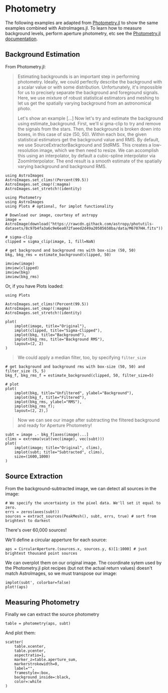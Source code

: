# Photometry

The following examples are adapted from [Photometry.jl](https://github.com/JuliaAstro/Photometry.jl/) to show the same examples
combined with AstroImages.jl.
To learn how to measure background levels, perform aperture photometry, etc see the [Photometry.jl documentation](https://juliaastro.github.io/Photometry.jl/dev/).


## Background Estimation

From Photometry.jl:
> Estimating backgrounds is an important step in performing photometry. Ideally, we could perfectly describe the background with a scalar value or with some distribution. Unfortunately, it's impossible for us to precisely separate the background and foreground signals. Here, we use mixture of robust statistical estimators and meshing to let us get the spatially varying background from an astronomical photo.
>
> Let's show an example
> [...]
> Now let's try and estimate the background using estimate_background. First, we'll si gma-clip to try and remove the signals from the stars. Then, the background is broken down into boxes, in this case of size (50, 50). Within each box, the given statistical estimators get the background value and RMS. By default, we use SourceExtractorBackground and StdRMS. This creates a low-resolution image, which we then need to resize. We can accomplish this using an interpolator, by default a cubic-spline interpolator via ZoomInterpolator. The end result is a smooth estimate of the spatially varying background and background RMS.

```@setup phot
using AstroImages
AstroImages.set_clims!(Percent(99.5))
AstroImages.set_cmap!(:magma)
AstroImages.set_stretch!(identity)
```

```@example phot
using Photometry
using AstroImages
using Plots # optional, for implot functionality

# Download our image, courtesy of astropy
image = AstroImage(download("https://rawcdn.githack.com/astropy/photutils-datasets/8c97b4fa3a6c9e6ea072faeed2d49a20585658ba/data/M6707HH.fits"))

# sigma-clip
clipped = sigma_clip(image, 1, fill=NaN)

# get background and background rms with box-size (50, 50)
bkg, bkg_rms = estimate_background(clipped, 50)

imview(image)
imview(clipped)
imview(bkg)
imview(bkg_rms)
```

Or, if you have Plots loaded:
```@example phot
using Plots

AstroImages.set_clims!(Percent(99.5))
AstroImages.set_cmap!(:magma)
AstroImages.set_stretch!(identity)

plot(
    implot(image, title="Original"),
    implot(clipped, title="Sigma-Clipped"),
    implot(bkg, title="Background"),
    implot(bkg_rms, title="Background RMS"),
    layout=(2, 2)
)
```


> We could apply a median filter, too, by specifying `filter_size`
```@example phot
# get background and background rms with box-size (50, 50) and filter_size (5, 5)
bkg_f, bkg_rms_f = estimate_background(clipped, 50, filter_size=5)

# plot
plot(
    implot(bkg, title="Unfiltered", ylabel="Background"),
    implot(bkg_f, title="Filtered"),
    implot(bkg_rms, ylabel="RMS"),
    implot(bkg_rms_f);
    layout=(2, 2),)
```

> Now we can see our image after subtracting the filtered background and ready for Aperture Photometry!

```@example phot
subt = image .- bkg_f[axes(image)...]
clims = extrema(vcat(vec(image), vec(subt)))
plot(
    implot(image; title="Original", clims),
    implot(subt; title="Subtracted", clims),
    size=(1600,1000)
)
```

## Source Extraction
From the background-subtracted image, we can detect all sources in the image:
```@example phot
# We specify the uncertainty in the pixel data. We'll set it equal to zero.
errs = zeros(axes(subt))
sources = extract_sources(PeakMesh(), subt, errs, true) # sort from brightest to darkest
```
There's over 60,000 sources!

We'll define a circular apperture for each source:
```@example phot
aps = CircularAperture.(sources.x, sources.y, 6)[1:1000] # just brightest thousand point sources
```

We can overplot them on our original image. The coordinate sytem used by the Photometry.jl plot recipes (but not the actual return values) doesn't match AstroImages, so we must transpose our image:
```@example phot
implot(subt', colorbar=false)
plot!(aps)
```

## Measuring Photometry
Finally we can extract the source photometry
```@example phot
table = photometry(aps, subt)
```

And plot them:
```@example phot
scatter(
    table.xcenter,
    table.ycenter,
    aspectratio=1,
    marker_z=table.aperture_sum,
    markerstrokewidth=0,
    label="",
    framestyle=:box,
    background_inside=:black,
    color=:white
)
```
